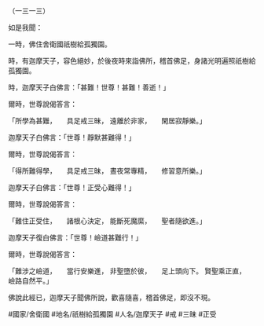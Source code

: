 （一三一三）

如是我聞：

一時，佛住舍衛國祇樹給孤獨園。

時，有迦摩天子，容色絕妙，於後夜時來詣佛所，稽首佛足，身諸光明遍照祇樹給孤獨園。

時，迦摩天子白佛言：「甚難！世尊！甚難！善逝！」

爾時，世尊說偈答言：

「所學為甚難，　　具足戒三昧，
遠離於非家，　　閑居寂靜樂。」

迦摩天子白佛言：「世尊！靜默甚難得！」

爾時，世尊說偈答言：

「得所難得學，　　具足戒三昧，
晝夜常專精，　　修習意所樂。」

迦摩天子白佛言：「世尊！正受心難得！」

爾時，世尊說偈答言：

「難住正受住，　　諸根心決定，
能斷死魔縻，　　聖者隨欲進。」

迦摩天子復白佛言：「世尊！嶮道甚難行！」

爾時，世尊說偈答言：

「難涉之嶮道，　　當行安樂進，
非聖墮於彼，　　足上頭向下。
賢聖乘正直，　　嶮路自然平。」

佛說此經已，迦摩天子聞佛所說，歡喜隨喜，稽首佛足，即沒不現。

#國家/舍衛國
#地名/祇樹給孤獨園
#人名/迦摩天子
#戒
#三昧
#正受
